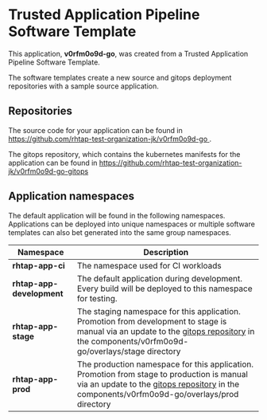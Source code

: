 # Trusted Application Pipeline Software Template

This application, **v0rfm0o9d-go**, was created from a Trusted Application Pipeline Software Template.

The software templates create a new source and gitops deployment repositories with a sample source application. 

## Repositories

The source code for your application can be found in [https://github.com/rhtap-test-organization-jk/v0rfm0o9d-go ](https://github.com/rhtap-test-organization-jk/v0rfm0o9d-go ).
 
The gitops repository, which contains the kubernetes manifests for the application can be found in 
[https://github.com/rhtap-test-organization-jk/v0rfm0o9d-go-gitops ](https://github.com/rhtap-test-organization-jk/v0rfm0o9d-go-gitops ) 

## Application namespaces 

The default application will be found in the following namespaces. Applications can be deployed into unique namespaces or multiple software templates can also bet generated into the same group namespaces.  

|  Namespace   |  Description   |  
| -------- | -------- |
| **rhtap-app-ci** | The namespace used for CI workloads |
| **rhtap-app-development** | The default application during development. Every build will be deployed to this namespace for testing. |
| **rhtap-app-stage** | The staging namespace for this application. Promotion from development to stage is manual via an update to the [gitops repository](https://github.com/rhtap-test-organization-jk/v0rfm0o9d-go-gitops ) in the components/v0rfm0o9d-go/overlays/stage directory |
| **rhtap-app-prod** | The production namespace for this application. Promotion from stage to production is manual via an update to the [gitops repository](https://github.com/rhtap-test-organization-jk/v0rfm0o9d-go-gitops ) in the components/v0rfm0o9d-go/overlays/prod directory |